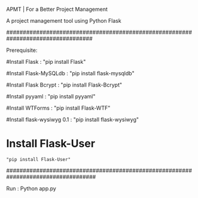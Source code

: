  APMT | For a Better Project Management
 
 A project management tool using Python Flask
 
 ##################################################################################
 
 Prerequisite:
   
  #Install Flask : 
    "pip install Flask"
 
  #Install Flask-MySQLdb : 
    "pip install flask-mysqldb"
  
  #Install Flask Bcrypt : 
    "pip install Flask-Bcrypt"

  #Install pyyaml : 
    "pip install pyyaml"

  #Install WTForms : 
    "pip install Flask-WTF"

  #Install flask-wysiwyg 0.1 : 
    "pip install flask-wysiwyg"

  # Install Flask-User
    "pip install Flask-User"

###################################################################################

Run : 
  Python app.py
